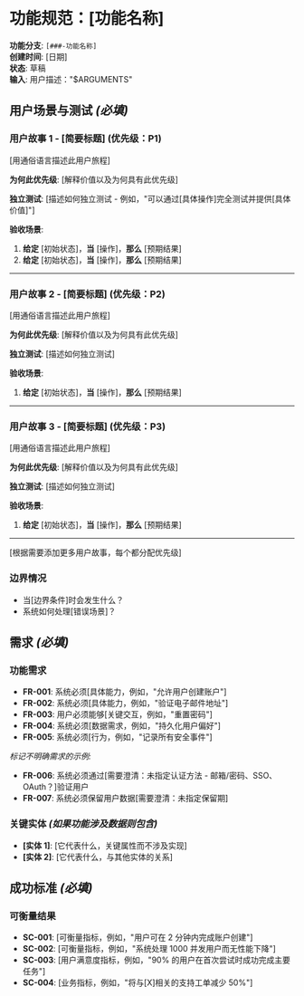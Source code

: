 # 功能规范：[功能名称]

**功能分支**: `[###-功能名称]`  
**创建时间**: [日期]  
**状态**: 草稿  
**输入**: 用户描述："$ARGUMENTS"

## 用户场景与测试 *(必填)*

<!--
  重要：用户故事应该按重要性排序作为用户旅程。
  每个用户故事/旅程必须是独立可测试的 - 意味着如果你只实现其中一个，
  你仍然应该有一个可行的 MVP（最小可行产品）来提供价值。
  
  为每个故事分配优先级（P1、P2、P3 等），其中 P1 是最关键的。
  将每个故事视为独立的功能片段，可以：
  - 独立开发
  - 独立测试
  - 独立部署
  - 独立向用户演示
-->

### 用户故事 1 - [简要标题] (优先级：P1)

[用通俗语言描述此用户旅程]

**为何此优先级**: [解释价值以及为何具有此优先级]

**独立测试**: [描述如何独立测试 - 例如，"可以通过[具体操作]完全测试并提供[具体价值]"]

**验收场景**:

1. **给定** [初始状态]，**当** [操作]，**那么** [预期结果]
2. **给定** [初始状态]，**当** [操作]，**那么** [预期结果]

---

### 用户故事 2 - [简要标题] (优先级：P2)

[用通俗语言描述此用户旅程]

**为何此优先级**: [解释价值以及为何具有此优先级]

**独立测试**: [描述如何独立测试]

**验收场景**:

1. **给定** [初始状态]，**当** [操作]，**那么** [预期结果]

---

### 用户故事 3 - [简要标题] (优先级：P3)

[用通俗语言描述此用户旅程]

**为何此优先级**: [解释价值以及为何具有此优先级]

**独立测试**: [描述如何独立测试]

**验收场景**:

1. **给定** [初始状态]，**当** [操作]，**那么** [预期结果]

---

[根据需要添加更多用户故事，每个都分配优先级]

### 边界情况

<!--
  需要操作：此部分的内容代表占位符。
  用正确的边界情况填写它们。
-->

- 当[边界条件]时会发生什么？
- 系统如何处理[错误场景]？

## 需求 *(必填)*

<!--
  需要操作：此部分的内容代表占位符。
  用正确的功能需求填写它们。
-->

### 功能需求

- **FR-001**: 系统必须[具体能力，例如，"允许用户创建账户"]
- **FR-002**: 系统必须[具体能力，例如，"验证电子邮件地址"]  
- **FR-003**: 用户必须能够[关键交互，例如，"重置密码"]
- **FR-004**: 系统必须[数据需求，例如，"持久化用户偏好"]
- **FR-005**: 系统必须[行为，例如，"记录所有安全事件"]

*标记不明确需求的示例:*

- **FR-006**: 系统必须通过[需要澄清：未指定认证方法 - 邮箱/密码、SSO、OAuth？]验证用户
- **FR-007**: 系统必须保留用户数据[需要澄清：未指定保留期]

### 关键实体 *(如果功能涉及数据则包含)*

- **[实体 1]**: [它代表什么，关键属性而不涉及实现]
- **[实体 2]**: [它代表什么，与其他实体的关系]

## 成功标准 *(必填)*

<!--
  需要操作：定义可衡量的成功标准。
  这些必须与技术无关且可衡量。
-->

### 可衡量结果

- **SC-001**: [可衡量指标，例如，"用户可在 2 分钟内完成账户创建"]
- **SC-002**: [可衡量指标，例如，"系统处理 1000 并发用户而无性能下降"]
- **SC-003**: [用户满意度指标，例如，"90% 的用户在首次尝试时成功完成主要任务"]
- **SC-004**: [业务指标，例如，"将与[X]相关的支持工单减少 50%"]